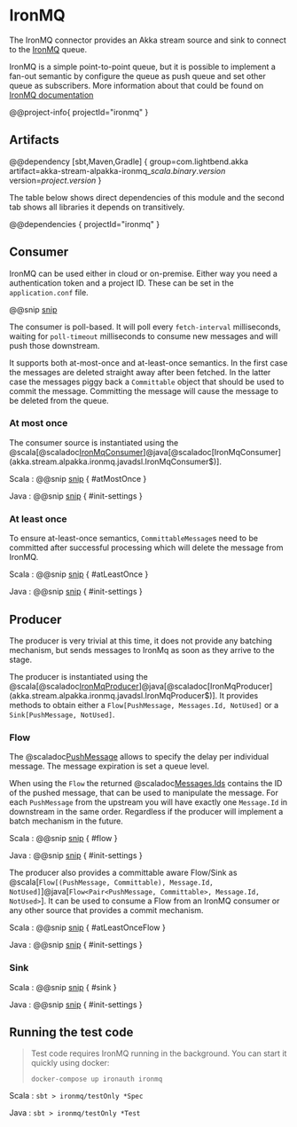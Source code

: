 # IronMQ

The IronMQ connector provides an Akka stream source and sink to connect to the [IronMQ](https://www.iron.io/platform/ironmq/) queue.

IronMQ is a simple point-to-point queue, but it is possible to implement a fan-out semantic by configure the queue as push
queue and set other queue as subscribers. More information about that could be found on
[IronMQ documentation](https://www.iron.io/ironmq-fan-out-support/)

@@project-info{ projectId="ironmq" }

## Artifacts

@@dependency [sbt,Maven,Gradle] {
  group=com.lightbend.akka
  artifact=akka-stream-alpakka-ironmq_$scala.binary.version$
  version=$project.version$
}

The table below shows direct dependencies of this module and the second tab shows all libraries it depends on transitively.

@@dependencies { projectId="ironmq" }

## Consumer

IronMQ can be used either in cloud or on-premise. Either way you need a authentication token and a project ID. These can be set in the `application.conf` file.

@@snip [snip](/ironmq/src/main/resources/reference.conf)

The consumer is poll-based. It will poll every `fetch-interval` milliseconds, waiting for `poll-timeout` milliseconds to consume new messages and will push those downstream.

It supports both at-most-once and at-least-once semantics. In the first case the messages are deleted straight away after
been fetched. In the latter case the messages piggy back a `Committable` object that should be used to commit the message.
Committing the message will cause the message to be deleted from the queue.

### At most once

The consumer source is instantiated using the @scala[@scaladoc[IronMqConsumer](akka.stream.alpakka.ironmq.scaladsl.IronMqConsumer$)]@java[@scaladoc[IronMqConsumer](akka.stream.alpakka.ironmq.javadsl.IronMqConsumer$)].

Scala
: @@snip [snip](/ironmq/src/test/scala/docs/scaladsl/IronMqDocsSpec.scala) { #atMostOnce }

Java
: @@snip [snip](/orientdb/src/test/java/docs/javadsl/OrientDBTest.java) { #init-settings }

### At least once

To ensure at-least-once semantics, `CommittableMessage`s need to be committed after successful processing which will delete the message from IronMQ.

Scala
: @@snip [snip](/ironmq/src/test/scala/docs/scaladsl/IronMqDocsSpec.scala) { #atLeastOnce }

Java
: @@snip [snip](/orientdb/src/test/java/docs/javadsl/OrientDBTest.java) { #init-settings }



## Producer

The producer is very trivial at this time, it does not provide any batching mechanism, but sends messages to IronMq as
soon as they arrive to the stage.

The producer is instantiated using the @scala[@scaladoc[IronMqProducer](akka.stream.alpakka.ironmq.scaladsl.IronMqProducer$)]@java[@scaladoc[IronMqProducer](akka.stream.alpakka.ironmq.javadsl.IronMqProducer$)].
It provides methods to obtain either a `Flow[PushMessage, Messages.Id, NotUsed]` or a `Sink[PushMessage, NotUsed]`.

### Flow

The @scaladoc[PushMessage](akka.stream.alpakka.ironmq.PushMessage) allows to specify the delay per individual message. The message expiration is set a queue level.

When using the `Flow` the returned @scaladoc[Messages.Ids](akka.stream.alpakka.ironmq.Messages$$Id) contains the ID of the pushed message, that can be used to manipulate the message. For each `PushMessage` from the upstream you will have exactly one `Message.Id` in downstream in the same order. Regardless if the producer will implement a batch mechanism in the future.

Scala
: @@snip [snip](/ironmq/src/test/scala/docs/scaladsl/IronMqDocsSpec.scala) { #flow }

Java
: @@snip [snip](/orientdb/src/test/java/docs/javadsl/OrientDBTest.java) { #init-settings }

The producer also provides a committable aware Flow/Sink as @scala[`Flow[(PushMessage, Committable), Message.Id, NotUsed]`]@java[`Flow<Pair<PushMessage, Committable>, Message.Id, NotUsed>`].
It can be used to consume a Flow from an IronMQ consumer or any other source that provides a commit mechanism.

Scala
: @@snip [snip](/ironmq/src/test/scala/docs/scaladsl/IronMqDocsSpec.scala) { #atLeastOnceFlow }

Java
: @@snip [snip](/orientdb/src/test/java/docs/javadsl/OrientDBTest.java) { #init-settings }


### Sink

Scala
: @@snip [snip](/ironmq/src/test/scala/docs/scaladsl/IronMqDocsSpec.scala) { #sink }

Java
: @@snip [snip](/orientdb/src/test/java/docs/javadsl/OrientDBTest.java) { #init-settings }



## Running the test code

> Test code requires IronMQ running in the background. You can start it quickly using docker:
>
> `docker-compose up ironauth ironmq`

Scala
:   ```
    sbt
    > ironmq/testOnly *Spec
    ```

Java
:   ```
    sbt
    > ironmq/testOnly *Test
    ```
